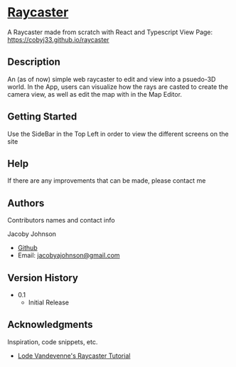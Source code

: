  
 # [Raycaster](https://cobyj33.github.io/raycaster)

A Raycaster made from scratch with React and Typescript
View Page: https://cobyj33.github.io/raycaster
## Description

An (as of now) simple web raycaster to edit and view into a psuedo-3D world. In the App, users can visualize how the rays are casted to create the camera view, as well as edit the map with in the Map Editor.

## Getting Started

Use the SideBar in the Top Left in order to view the different screens on the site
## Help

If there are any improvements that can be made, please contact me 
## Authors

Contributors names and contact info

Jacoby Johnson
* [Github](https://www.github.com/cobyj33)
* Email: jacobyajohnson@gmail.com

## Version History

* 0.1
    * Initial Release


## Acknowledgments

Inspiration, code snippets, etc.
* [Lode Vandevenne's Raycaster Tutorial](https://lodev.org/cgtutor/raycasting.html)